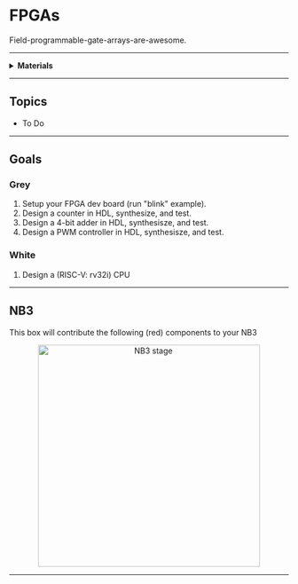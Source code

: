 # FPGAs

Field-programmable-gate-arrays-are-awesome.

----

<details><summary><b>Materials</b></summary><p>

Contents|Description| # |Data|Link|
:-------|:----------|:-:|:--:|:--:|
NB3 Hindbrain|ICE40UP5K dev board with ADC/DAC|1|[-D-](NB3_hindbrain)|[-L-](VK)
Cable (MicroUSB-1m)|Micro-USB to Type-A cable (1 m)|1|-|-

</p></details>

----

## Topics

- To Do

----

## Goals

### Grey

1. Setup your FPGA dev board (run "blink" example).
2. Design a counter in HDL, synthesize, and test.
3. Design a 4-bit adder in HDL, synthesisze, and test.
4. Design a PWM controller in HDL, synthesisze, and test.

### White

1. Design a (RISC-V: rv32i) CPU


----

## NB3

This box will contribute the following (red) components to your NB3

<p align="center">
<img src="_data/images/NB3_fpgas.png" alt="NB3 stage" width="400" height="400">
<p>

----
